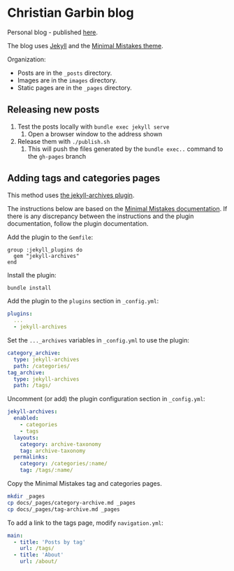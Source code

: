# Christian Garbin blog

Personal blog - published [here](https://cgarbin.github.io/).

The blog uses [Jekyll](http://jekyllrb.com/) and the [Minimal Mistakes theme](https://mmistakes.github.io/minimal-mistakes/).

Organization:

- Posts are in the `_posts` directory.
- Images are in the `images` directory.
- Static pages are in the `_pages` directory.

## Releasing new posts

1. Test the posts locally with `bundle exec jekyll serve`
   1. Open a browser window to the address shown
1. Release them with `./publish.sh`
   1. This will push the files generated by the `bundle exec..` command to the `gh-pages` branch

## Adding tags and categories pages

This method uses [the jekyll-archives plugin](https://github.com/jekyll/jekyll-archives).

The instructions below are based on the [Minimal Mistakes documentation](https://mmistakes.github.io/minimal-mistakes/docs/configuration/#archive-settings). If there is any discrepancy between the instructions and the plugin documentation, follow the plugin documentation.

Add the plugin to the `Gemfile`:

```text
group :jekyll_plugins do
  gem "jekyll-archives"
end
```

Install the plugin:

```bash
bundle install
```

Add the plugin to the `plugins` section in `_config.yml`:

```yaml
plugins:
  ...
  - jekyll-archives
```

Set the `..._archives` variables in `_config.yml` to use the plugin:

```yaml
category_archive:
  type: jekyll-archives
  path: /categories/
tag_archive:
  type: jekyll-archives
  path: /tags/
```

Uncomment (or add) the plugin configuration section in `_config.yml`:

```yaml
jekyll-archives:
  enabled:
    - categories
    - tags
  layouts:
    category: archive-taxonomy
    tag: archive-taxonomy
  permalinks:
    category: /categories/:name/
    tag: /tags/:name/
```

Copy the Minimal Mistakes tag and categories pages.

```bash
mkdir _pages
cp docs/_pages/category-archive.md _pages
cp docs/_pages/tag-archive.md _pages
```

To add a link to the tags page, modify `navigation.yml`:

```yaml
main:
  - title: 'Posts by tag'
    url: /tags/
  - title: 'About'
    url: /about/
```
